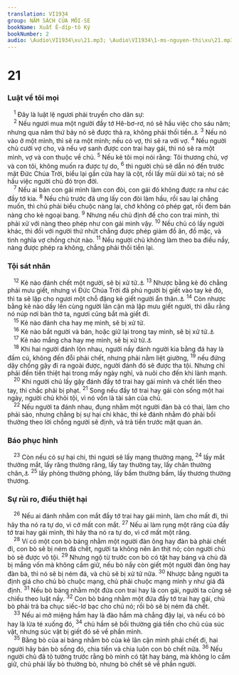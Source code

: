 ```yaml
---
translation: VI1934
group: NĂM SÁCH CỦA MÔI-SE
bookName: Xuất Ê-díp-tô Ký 
bookNumber: 2
audio: \Audio\VI1934\xu\21.mp3; \Audio\VI1934\1-ms-nguyen-thi\xu\21.mp3
---
```


<div class="title"><h1>21</h1><h3>Luật về tôi mọi</h3></div>
<span class="verse xu_21_1"> <sup>1</sup> Đây là luật lệ ngươi phải truyền cho dân sự: <br/></span>
<span class="verse xu_21_2"> <sup>2</sup> Nếu ngươi mua một người đầy tớ Hê-bơ-rơ, nó sẽ hầu việc cho sáu năm; nhưng qua năm thứ bảy nó sẽ được thả ra, không phải thối tiền.<a data-toggle="tooltip" data-placement="bottom" title="Le 25:39-46">⚓</a></span>
<span class="verse xu_21_3"><sup>3</sup> Nếu nó vào ở một mình, thì sẽ ra một mình; nếu có vợ, thì sẽ ra với vợ. </span>
<span class="verse xu_21_4"><sup>4</sup> Nếu người chủ cưới vợ cho, và nếu vợ sanh được con trai hay gái, thì nó sẽ ra một mình, vợ và con thuộc về chủ. </span>
<span class="verse xu_21_5"><sup>5</sup> Nếu kẻ tôi mọi nói rằng: Tôi thương chủ, vợ và con tôi, không muốn ra được tự do, </span>
<span class="verse xu_21_6"><sup>6</sup> thì người chủ sẽ dẫn nó đến trước mặt Đức Chúa Trời, biểu lại gần cửa hay là cột, rồi lấy mũi dùi xỏ tai; nó sẽ hầu việc người chủ đó trọn đời. <br/></span>
<span class="verse xu_21_7"> <sup>7</sup> Nếu ai bán con gái mình làm con đòi, con gái đó không được ra như các đầy tớ kia. </span>
<span class="verse xu_21_8"><sup>8</sup> Nếu chủ trước đã ưng lấy con đòi làm hầu, rồi sau lại chẳng muốn, thì chủ phải biểu chuộc nàng lại, chớ không có phép gạt, rồi đem bán nàng cho kẻ ngoại bang. </span>
<span class="verse xu_21_9"><sup>9</sup> Nhưng nếu chủ định để cho con trai mình, thì phải xử với nàng theo phép như con gái mình vậy. </span>
<span class="verse xu_21_10"><sup>10</sup> Nếu chủ có lấy người khác, thì đối với người thứ nhứt chẳng được phép giảm đồ ăn, đồ mặc, và tình nghĩa vợ chồng chút nào. </span>
<span class="verse xu_21_11"><sup>11</sup> Nếu người chủ không làm theo ba điều nầy, nàng được phép ra không, chẳng phải thối tiền lại. <br/></span>
<div class="title"><h3>Tội sát nhân</h3></div>
<span class="verse xu_21_12"> <sup>12</sup> Kẻ nào đánh chết một người, sẽ bị xử tử.<a data-toggle="tooltip" data-placement="bottom" title="Le 24:17">⚓</a></span>
<span class="verse xu_21_13"><sup>13</sup> Nhược bằng kẻ đó chẳng phải mưu giết, nhưng vì Đức Chúa Trời đã phú người bị giết vào tay kẻ đó, thì ta sẽ lập cho ngươi một chỗ đặng kẻ giết người ẩn thân.<a data-toggle="tooltip" data-placement="bottom" title="Dan 35:10-34; Phu 19:1-13; Gios 20:1-9">⚓</a></span>
<span class="verse xu_21_14"><sup>14</sup> Còn nhược bằng kẻ nào dấy lên cùng người lân cận mà lập mưu giết người, thì dẫu rằng nó núp nơi bàn thờ ta, ngươi cũng bắt mà giết đi. <br/></span>
<span class="verse xu_21_15"> <sup>15</sup> Kẻ nào đánh cha hay mẹ mình, sẽ bị xử tử. <br/></span>
<span class="verse xu_21_16"> <sup>16</sup> Kẻ nào bắt người và bán, hoặc giữ lại trong tay mình, sẽ bị xử tử.<a data-toggle="tooltip" data-placement="bottom" title="Phu 24:7">⚓</a><br/></span>
<span class="verse xu_21_17"> <sup>17</sup> Kẻ nào mắng cha hay mẹ mình, sẽ bị xử tử.<a data-toggle="tooltip" data-placement="bottom" title="Le 20:9; Mat 15:4; Mac 7:10">⚓</a><br/></span>
<span class="verse xu_21_18"> <sup>18</sup> Khi hai người đánh lộn nhau, người nầy đánh người kia bằng đá hay là đấm cú, không đến đỗi phải chết, nhưng phải nằm liệt giường, </span>
<span class="verse xu_21_19"><sup>19</sup> nếu đứng dậy chống gậy đi ra ngoài được, người đánh đó sẽ được tha tội. Nhưng chỉ phải đền tiền thiệt hại trong mấy ngày nghỉ, và nuôi cho đến khi lành mạnh. <br/></span>
<span class="verse xu_21_20"> <sup>20</sup> Khi người chủ lấy gậy đánh đầy tớ trai hay gái mình và chết liền theo tay, thì chắc phải bị phạt. </span>
<span class="verse xu_21_21"><sup>21</sup> Song nếu đầy tớ trai hay gái còn sống một hai ngày, người chủ khỏi tội, vì nó vốn là tài sản của chủ. <br/></span>
<span class="verse xu_21_22"> <sup>22</sup> Nếu người ta đánh nhau, đụng nhằm một người đàn bà có thai, làm cho phải sảo, nhưng chẳng bị sự hại chi khác, thì kẻ đánh nhằm đó phải bồi thường theo lời chồng người sẽ định, và trả tiền trước mặt quan án. <br/></span>
<div class="title"><h3>Báo phục hình</h3></div>
<span class="verse xu_21_23"> <sup>23</sup> Còn nếu có sự hại chi, thì ngươi sẽ lấy mạng thường mạng, </span>
<span class="verse xu_21_24"><sup>24</sup> lấy mắt thường mắt, lấy răng thường răng, lấy tay thường tay, lấy chân thường chân,<a data-toggle="tooltip" data-placement="bottom" title="Le 24:19-20; Phu 19:21; Mat 5:38">⚓</a></span>
<span class="verse xu_21_25"><sup>25</sup> lấy phỏng thường phỏng, lấy bầm thường bầm, lấy thương thường thương. <br/></span>
<div class="title"><h3>Sự rủi ro, điều thiệt hại</h3></div>
<span class="verse xu_21_26"> <sup>26</sup> Nếu ai đánh nhằm con mắt đầy tớ trai hay gái mình, làm cho mất đi, thì hãy tha nó ra tự do, vì cớ mất con mắt. </span>
<span class="verse xu_21_27"><sup>27</sup> Nếu ai làm rụng một răng của đầy tớ trai hay gái mình, thì hãy tha nó ra tự do, vì cớ mất một răng. <br/></span>
<span class="verse xu_21_28"> <sup>28</sup> Ví có một con bò báng nhằm một người đàn ông hay đàn bà phải chết đi, con bò sẽ bị ném đá chết, người ta không nên ăn thịt nó; còn người chủ bò sẽ được vô tội. </span>
<span class="verse xu_21_29"><sup>29</sup> Nhưng ngộ từ trước con bò có tật hay báng và chủ đã bị mắng vốn mà không cầm giữ, nếu bò nầy còn giết một người đàn ông hay đàn bà, thì nó sẽ bị ném đá, và chủ sẽ bị xử tử nữa. </span>
<span class="verse xu_21_30"><sup>30</sup> Nhược bằng người ta định giá cho chủ bò chuộc mạng, chủ phải chuộc mạng mình y như giá đã định. </span>
<span class="verse xu_21_31"><sup>31</sup> Nếu bò báng nhằm một đứa con trai hay là con gái, người ta cũng sẽ chiếu theo luật nầy. </span>
<span class="verse xu_21_32"><sup>32</sup> Con bò báng nhằm một đứa đầy tớ trai hay gái, chủ bò phải trả ba chục siếc-lơ bạc cho chủ nó; rồi bò sẽ bị ném đá chết. <br/></span>
<span class="verse xu_21_33"> <sup>33</sup> Nếu ai mở miệng hầm hay là đào hầm mà chẳng đậy lại, và nếu có bò hay là lừa té xuống đó, </span>
<span class="verse xu_21_34"><sup>34</sup> chủ hầm sẽ bồi thường giá tiền cho chủ của súc vật, nhưng súc vật bị giết đó sẽ về phần mình. <br/></span>
<span class="verse xu_21_35"> <sup>35</sup> Bằng bò của ai báng nhằm bò của kẻ lân cận mình phải chết đi, hai người hãy bán bò sống đó, chia tiền và chia luôn con bò chết nữa. </span>
<span class="verse xu_21_36"><sup>36</sup> Nếu người chủ đã tỏ tường trước rằng bò mình có tật hay báng, mà không lo cầm giữ, chủ phải lấy bò thường bò, nhưng bò chết sẽ về phần người. <br/></span>
